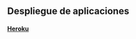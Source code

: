 ## Despliegue de aplicaciones

#### [Heroku](https://github.com/mondeja/fullstack/tree/master/backend/src/034-deployment/heroku)